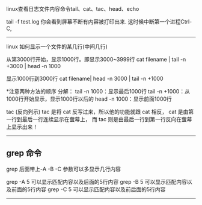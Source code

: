 linux查看日志文件内容命令tail、cat、tac、head、echo

tail -f test.log
你会看到屏幕不断有内容被打印出来. 这时候中断第一个进程Ctrl-C,

---------------------------
linux 如何显示一个文件的某几行(中间几行)

从第3000行开始，显示1000行。即显示3000~3999行
cat filename | tail -n +3000 | head -n 1000

显示1000行到3000行
cat filename| head -n 3000 | tail -n +1000

*注意两种方法的顺序
分解：
tail -n 1000：显示最后1000行
tail -n +1000：从1000行开始显示，显示1000行以后的
head -n 1000：显示前面1000行


tac (反向列示)
tac 是将 cat 反写过来，所以他的功能就跟 cat 相反， cat 是由第一行到最后一行连续显示在萤幕上，
而 tac 则是由最后一行到第一行反向在萤幕上显示出来！

---

## grep  命令

grep 后面带上-A -B -C 参数可以多显示几行内容


grep -A 5 可以显示匹配内容以及后面的5行内容
grep -B 5 可以显示匹配内容以及前面的5行内容
grep -C 5 可以显示匹配内容以及前后面的5行内容



---